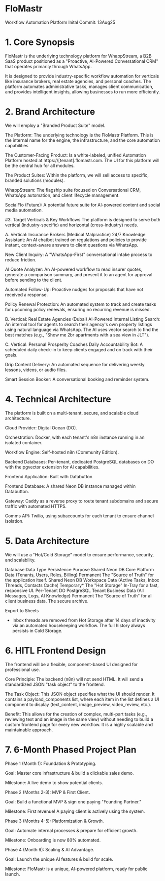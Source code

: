 # FloMastr
Workflow Automation Platform
Inital Commit: 13Aug25

# 1. Core Synopsis
FloMastr is the underlying technology platform for WhappStream, a B2B SaaS product positioned as a "Proactive, AI-Powered Conversational CRM" that operates primarily through WhatsApp.

It is designed to provide industry-specific workflow automation for verticals like insurance brokers, real estate agencies, and personal coaches. The platform automates administrative tasks, manages client communication, and provides intelligent insights, allowing businesses to run more efficiently.

# 2. Brand Architecture
We will employ a "Branded Product Suite" model.

The Platform: The underlying technology is the FloMastr Platform. This is the internal name for the engine, the infrastructure, and the core automation capabilities.

The Customer-Facing Product: Is a white-labeled, unified Automation Platform hosted at https://[tenant].flomastr.com. The UI for this platform will be the central hub for all modules.

The Product Suites: Within the platform, we will sell access to specific, branded solutions (modules).

WhappStream: The flagship suite focused on Conversational CRM, WhatsApp automation, and client lifecycle management.

SocialFlo (Future): A potential future suite for AI-powered content and social media automation.

#3. Target Verticals & Key Workflows
The platform is designed to serve both vertical (industry-specific) and horizontal (cross-industry) needs.

A. Vertical: Insurance Brokers (Medical Malpractice)
24/7 Knowledge Assistant: An AI chatbot trained on regulations and policies to provide instant, context-aware answers to client questions via WhatsApp.

New Client Inquiry: A "WhatsApp-First" conversational intake process to reduce friction.

AI Quote Analyzer: An AI-powered workflow to read insurer quotes, generate a comparison summary, and present it to an agent for approval before sending to the client.

Automated Follow-Up: Proactive nudges for proposals that have not received a response.

Policy Renewal Protection: An automated system to track and create tasks for upcoming policy renewals, ensuring no recurring revenue is missed.

B. Vertical: Real Estate Agencies (Dubai)
AI-Powered Internal Listing Search: An internal tool for agents to search their agency's own property listings using natural language via WhatsApp. The AI uses vector search to find the best matches (e.g., "Show me 2br apartments with a sea view in JLT").

C. Vertical: Personal Prosperity Coaches
Daily Accountability Bot: A scheduled daily check-in to keep clients engaged and on track with their goals.

Drip Content Delivery: An automated sequence for delivering weekly lessons, videos, or audio files.

Smart Session Booker: A conversational booking and reminder system.

# 4. Technical Architecture
The platform is built on a multi-tenant, secure, and scalable cloud architecture.

Cloud Provider: Digital Ocean (DO).

Orchestration: Docker, with each tenant's n8n instance running in an isolated container.

Workflow Engine: Self-hosted n8n (Community Edition).

Backend Databases: Per-tenant, dedicated PostgreSQL databases on DO with the pgvector extension for AI capabilities.

Frontend Application: Built with Databutton.

Frontend Database: A shared Neon DB instance managed within Databutton.

Gateway: Caddy as a reverse proxy to route tenant subdomains and secure traffic with automated HTTPS.

Comms API: Twilio, using subaccounts for each tenant to ensure channel isolation.

# 5. Data Architecture
We will use a "Hot/Cold Storage" model to ensure performance, security, and scalability.

Database	Data Type	Persistence	Purpose
Shared Neon DB	Core Platform Data (Tenants, Users, Roles, Billing)	Permanent	The "Source of Truth" for the application itself.
Shared Neon DB	Workspace Data (Active Tasks, Inbox Threads, Contacts Cache)	Temporary*	The "Hot Storage" In-Tray for a fast, responsive UI.
Per-Tenant DO PostgreSQL	Tenant Business Data (All Messages, Logs, AI Knowledge)	Permanent	The "Source of Truth" for all client business data. The secure archive.

Export to Sheets
* Inbox threads are removed from Hot Storage after 14 days of inactivity via an automated housekeeping workflow. The full history always persists in Cold Storage.

# 6. HITL Frontend Design
The frontend will be a flexible, component-based UI designed for professional use.

Core Principle: The backend (n8n) will not send HTML. It will send a standardized JSON "task object" to the frontend.

The Task Object: This JSON object specifies what the UI should render. It contains a payload_components list, where each item in the list defines a UI component to display (text_content, image_preview, video_review, etc.).

Benefit: This allows for the creation of complex, multi-part tasks (e.g., reviewing text and an image in the same view) without needing to build a custom frontend page for every new workflow. It is a highly scalable and maintainable approach.

# 7. 6-Month Phased Project Plan
Phase 1 (Month 1): Foundation & Prototyping.

Goal: Master core infrastructure & build a clickable sales demo.

Milestone: A live demo to show potential clients.

Phase 2 (Months 2-3): MVP & First Client.

Goal: Build a functional MVP & sign one paying "Founding Partner."

Milestone: First revenue! A paying client is actively using the system.

Phase 3 (Months 4-5): Platformization & Growth.

Goal: Automate internal processes & prepare for efficient growth.

Milestone: Onboarding is now 80% automated.

Phase 4 (Month 6): Scaling & AI Advantage.

Goal: Launch the unique AI features & build for scale.

Milestone: FloMastr is a unique, AI-powered platform, ready for public launch.
